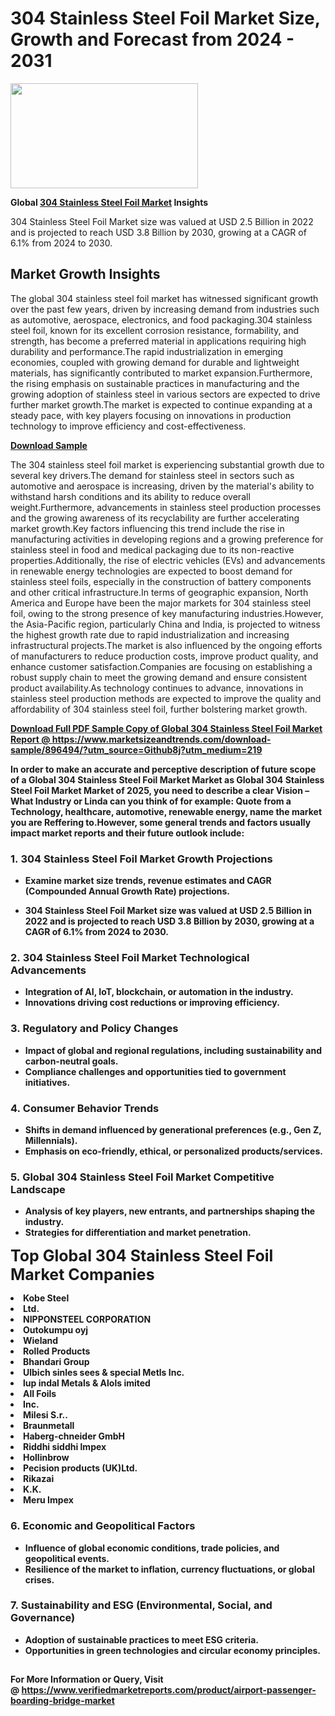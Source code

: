 <H1>304 Stainless Steel Foil Market Size, Growth and Forecast from 2024 - 2031</H1><img class="aligncenter size-medium wp-image-584254" src="https://thirdeyenews.in/wp-content/uploads/2024/09/Global-Market-Research-300x168.jpeg" alt="" width="300" height="168" /><p><strong>Global&nbsp;<a href="https://www.marketsizeandtrends.com/download-sample/896494/?utm_source=Github8j?utm_medium=219">304 Stainless Steel Foil Market</a> Insights</strong></p><p>304 Stainless Steel Foil Market size was valued at USD 2.5 Billion in 2022 and is projected to reach USD 3.8 Billion by 2030, growing at a CAGR of 6.1% from 2024 to 2030.</p><p><h2>Market Growth Insights</h2> <p>The global 304 stainless steel foil market has witnessed significant growth over the past few years, driven by increasing demand from industries such as automotive, aerospace, electronics, and food packaging.304 stainless steel foil, known for its excellent corrosion resistance, formability, and strength, has become a preferred material in applications requiring high durability and performance.The rapid industrialization in emerging economies, coupled with growing demand for durable and lightweight materials, has significantly contributed to market expansion.Furthermore, the rising emphasis on sustainable practices in manufacturing and the growing adoption of stainless steel in various sectors are expected to drive further market growth.The market is expected to continue expanding at a steady pace, with key players focusing on innovations in production technology to improve efficiency and cost-effectiveness.</p> <p><strong><a href="#">Download Sample</a></strong></p> <p>The 304 stainless steel foil market is experiencing substantial growth due to several key drivers.The demand for stainless steel in sectors such as automotive and aerospace is increasing, driven by the material's ability to withstand harsh conditions and its ability to reduce overall weight.Furthermore, advancements in stainless steel production processes and the growing awareness of its recyclability are further accelerating market growth.Key factors influencing this trend include the rise in manufacturing activities in developing regions and a growing preference for stainless steel in food and medical packaging due to its non-reactive properties.Additionally, the rise of electric vehicles (EVs) and advancements in renewable energy technologies are expected to boost demand for stainless steel foils, especially in the construction of battery components and other critical infrastructure.In terms of geographic expansion, North America and Europe have been the major markets for 304 stainless steel foil, owing to the strong presence of key manufacturing industries.However, the Asia-Pacific region, particularly China and India, is projected to witness the highest growth rate due to rapid industrialization and increasing infrastructural projects.The market is also influenced by the ongoing efforts of manufacturers to reduce production costs, improve product quality, and enhance customer satisfaction.Companies are focusing on establishing a robust supply chain to meet the growing demand and ensure consistent product availability.As technology continues to advance, innovations in stainless steel production methods are expected to improve the quality and affordability of 304 stainless steel foil, further bolstering market growth.</p> <p><strong><a href="#"></p><p><span class=""><strong>Download Full PDF Sample Copy of Global 304 Stainless Steel Foil Market Report</strong> @ <a href="https://www.marketsizeandtrends.com/download-sample/896494/?utm_source=Github8j?utm_medium=219" target="_blank">https://www.marketsizeandtrends.com/download-sample/896494/?utm_source=Github8j?utm_medium=219</a></span></p><p>In order to make an accurate and perceptive description of future scope of a Global&nbsp;304 Stainless Steel Foil Market Market as Global&nbsp;304 Stainless Steel Foil Market Market of 2025, you need to describe a clear Vision &ndash; What Industry or Linda can you think of for example: Quote from a Technology, healthcare, automotive, renewable energy, name the market you are Reffering to.However, some general trends and factors usually impact market reports and their future outlook include:</p><h3>1.&nbsp;<strong>304 Stainless Steel Foil Market Growth Projections</strong></h3><ul><li>Examine market size trends, revenue estimates and CAGR (Compounded Annual Growth Rate) projections.</li><li><p>304 Stainless Steel Foil Market size was valued at USD 2.5 Billion in 2022 and is projected to reach USD 3.8 Billion by 2030, growing at a CAGR of 6.1% from 2024 to 2030.</p></li></ul><h3>2.&nbsp;<strong>304 Stainless Steel Foil Market Technological Advancements</strong></h3><ul><li>Integration of AI, IoT, blockchain, or automation in the industry.</li><li>Innovations driving cost reductions or improving efficiency.</li></ul><h3>3.&nbsp;<strong>Regulatory and Policy Changes</strong></h3><ul><li>Impact of global and regional regulations, including sustainability and carbon-neutral goals.</li><li>Compliance challenges and opportunities tied to government initiatives.</li></ul><h3>4.&nbsp;<strong>Consumer Behavior Trends</strong></h3><ul><li>Shifts in demand influenced by generational preferences (e.g., Gen Z, Millennials).</li><li>Emphasis on eco-friendly, ethical, or personalized products/services.</li></ul><h3>5.&nbsp;<strong>Global 304 Stainless Steel Foil Market Competitive Landscape</strong></h3><ul><li>Analysis of key players, new entrants, and partnerships shaping the industry.</li><li>Strategies for differentiation and market penetration.</li></ul><p data-pm-slice="1 1 []"><span style="color: inherit; font-family: inherit; font-size: 25px;">Top Global 304 Stainless Steel Foil Market Companies</span></p><div class="" data-test-id=""><p><li>Kobe Steel</li><li> Ltd.</li><li> NIPPONSTEEL CORPORATION</li><li> Outokumpu oyj</li><li> Wieland</li><li> Rolled Products</li><li> Bhandari Group</li><li> Ulbich sinles sees & special Metls Inc.</li><li> lup indal Metals & Alols imited</li><li> All Foils</li><li> Inc.</li><li> Milesi S.r..</li><li> Braunmetall</li><li> Haberg-chneider GmbH</li><li> Riddhi siddhi lmpex</li><li> Hollinbrow</li><li> Pecision products (UK)Ltd.</li><li> Rikazai</li><li> K.K.</li><li> Meru Impex</li></p></div><h3>6.&nbsp;<strong>Economic and Geopolitical Factors</strong></h3><ul><li>Influence of global economic conditions, trade policies, and geopolitical events.</li><li>Resilience of the market to inflation, currency fluctuations, or global crises.</li></ul><h3>7.&nbsp;<strong>Sustainability and ESG (Environmental, Social, and Governance)</strong></h3><ul><li>Adoption of sustainable practices to meet ESG criteria.</li><li>Opportunities in green technologies and circular economy principles.</li></ul><h2><strong style="font-size: 14px;">For More Information or Query, Visit @&nbsp;</strong><a style="background-color: #ffffff; font-size: 14px;" href="https://www.marketsizeandtrends.com/report/304-stainless-steel-foil-market/" target="_blank">https://www.verifiedmarketreports.com/product/airport-passenger-boarding-bridge-market</a></h2>